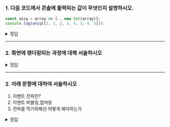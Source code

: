### 1. 다음 코드에서 콘솔에 출력되는 값이 무엇인지 설명하시오.
```javascript
const uniq = array => [...new Set(array)];
console.log(uniq([2, 1, 2, 3, 4, 3, 4, 5]));
```

<details>
  <summary>정답</summary>
  <div markdown="1">
    [2, 1, 3, 4, 5]
  </div>
</details>

---
### 2. 화면에 렌더링되는 과정에 대해 서술하시오

<details>
  <summary>정답</summary>
  <div markdown="1">
    - 브라우저 렌더링과정<br/>
1. HTML과 CSS를 파싱해 DOM과 CSSOM을 생성<br/>
2. 두 트리를 결합하여 렌더트리를 만듦<br/>
3. 렌더트리에서 각 노드의 위치와 크기를 계산하는 레이아웃 단계 거침<br/>
4. 계산이 완료되면 요소들을 실제 화면에 그리는 페인트단계<br/>

자바스크립트가 DOM, CSSOM을 변경하는 경우 리렌더링을 하게 된다.<br/>
  </div>
</details>

---
### 2. 아래 문항에 대하여 서술하시오
1. 이벤트 전파란?
2. 이벤트 버블링,캡쳐링
3. 전파를 막기위해선 어떻게 해야하는가

<details>
  <summary>정답</summary>
  <div markdown="1">
    1) 생성된 이벤트객체는 이벤트를 발생시긴 DOM요소인 이벤트 타깃을 중심으로 DOM트리를 통해 전파됨</br>
    2) 이벤트버블링: 이벤트가 하위요소에서 상위요소로 전파, 이벤트캡쳐링: 이벤트가 상위요소에서 하위요소로 전파</br>
    3) e.stoppropagation을 사용함, 해당 웹api를 통해 전파되는 것을 막을 수 있다.</br>
  </div>
</details>
